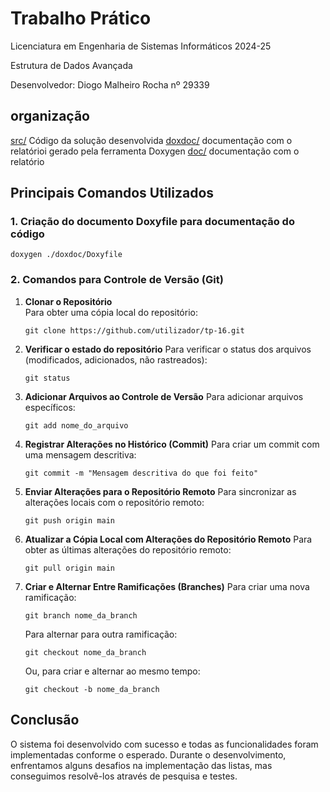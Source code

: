 # Trabalho Prático

Licenciatura em Engenharia de Sistemas Informáticos 2024-25

Estrutura de Dados Avançada

Desenvolvedor: Diogo Malheiro Rocha nº 29339

## organização

[src/](./src/)  Código da solução desenvolvida 
[doxdoc/](./doxdoc/)  documentação com o relatórioi gerado pela ferramenta Doxygen
[doc/](./doc/)  documentação com o relatório

## Principais Comandos Utilizados

### 1. Criação do documento Doxyfile para documentação do código

```[bash]
doxygen ./doxdoc/Doxyfile
```
### 2. Comandos para Controle de Versão (Git)

1. **Clonar o Repositório**  
   Para obter uma cópia local do repositório:
   ```[bash]
   git clone https://github.com/utilizador/tp-16.git
   ```
2. **Verificar o estado do repositório**
    Para verificar o status dos arquivos (modificados, adicionados, não rastreados):
    ```[bash]
    git status
    ```
3. **Adicionar Arquivos ao Controle de Versão**
    Para adicionar arquivos específicos:
    ```[bash]
    git add nome_do_arquivo
    ```
4. **Registrar Alterações no Histórico (Commit)**
    Para criar um commit com uma mensagem descritiva:
    ```[bash]
    git commit -m "Mensagem descritiva do que foi feito"
    ```
5. **Enviar Alterações para o Repositório Remoto**
    Para sincronizar as alterações locais com o repositório remoto:
    ```[bash]
    git push origin main
    ```
6. **Atualizar a Cópia Local com Alterações do Repositório Remoto**
    Para obter as últimas alterações do repositório remoto:
    ```[bash]
    git pull origin main
    ```
7. **Criar e Alternar Entre Ramificações (Branches)**
    Para criar uma nova ramificação:
    ```[bash]
    git branch nome_da_branch
    ```
    Para alternar para outra ramificação:
    ```[bash]
    git checkout nome_da_branch
    ```
    Ou, para criar e alternar ao mesmo tempo:
    ```[bash]
    git checkout -b nome_da_branch
    ```

## Conclusão

O sistema foi desenvolvido com sucesso e todas as funcionalidades foram implementadas conforme o esperado. Durante o desenvolvimento, enfrentamos alguns desafios na implementação das listas, mas conseguimos resolvê-los através de pesquisa e testes. 

